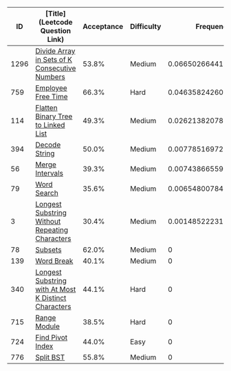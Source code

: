 |ID|[Title](Leetcode Question Link)|Acceptance|Difficulty|Frequency|
|----|-----|----|---|---|
|1296|[Divide Array in Sets of K Consecutive Numbers]( https://leetcode.com/problems/divide-array-in-sets-of-k-consecutive-numbers)|53.8%|Medium|0.06650266441668072|
|759|[Employee Free Time]( https://leetcode.com/problems/employee-free-time)|66.3%|Hard|0.046358242602104555|
|114|[Flatten Binary Tree to Linked List]( https://leetcode.com/problems/flatten-binary-tree-to-linked-list)|49.3%|Medium|0.026213820787528385|
|394|[Decode String]( https://leetcode.com/problems/decode-string)|50.0%|Medium|0.0077851697215559675|
|56|[Merge Intervals]( https://leetcode.com/problems/merge-intervals)|39.3%|Medium|0.0074386655924217485|
|79|[Word Search]( https://leetcode.com/problems/word-search)|35.6%|Medium|0.006548007844690591|
|3|[Longest Substring Without Repeating Characters]( https://leetcode.com/problems/longest-substring-without-repeating-characters)|30.4%|Medium|0.0014852223137141987|
|78|[Subsets]( https://leetcode.com/problems/subsets)|62.0%|Medium|0|
|139|[Word Break]( https://leetcode.com/problems/word-break)|40.1%|Medium|0|
|340|[Longest Substring with At Most K Distinct Characters]( https://leetcode.com/problems/longest-substring-with-at-most-k-distinct-characters)|44.1%|Hard|0|
|715|[Range Module]( https://leetcode.com/problems/range-module)|38.5%|Hard|0|
|724|[Find Pivot Index]( https://leetcode.com/problems/find-pivot-index)|44.0%|Easy|0|
|776|[Split BST]( https://leetcode.com/problems/split-bst)|55.8%|Medium|0|
